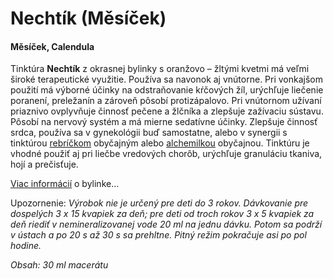Nechtík (Měsíček)
=================

#### Měsíček, Calendula

Tinktúra **Nechtík** z okrasnej bylinky s oranžovo – žltými kvetmi má veľmi
široké terapeutické využitie. Používa sa navonok aj vnútorne. Pri vonkajšom
použití má výborné účinky na odstraňovanie kŕčových žíl, urýchľuje liečenie
poranení, preležanín a zároveň pôsobí protizápalovo. Pri vnútornom užívaní
priaznivo ovplyvňuje činnosť pečene a žlčníka a zlepšuje zažívaciu sústavu.
Pôsobí na nervový systém a má mierne sedatívne účinky. Zlepšuje činnosť srdca,
používa sa v gynekológii buď samostatne, alebo v synergii s tinktúrou
[rebríčkom](/sip/tinktury/rebricek) obyčajným
alebo [alchemilkou](/sip/tinktury/alchemilka)
obyčajnou. Tinktúru je vhodné použiť aj pri liečbe vredových chorôb, urýchľuje
granuláciu tkaniva, hojí a prečisťuje.

[Viac informácií](/sip/bylinky/nechtik-lekarsky) o bylinke…

Upozornenie: *Výrobok nie je určený pre deti do 3 rokov. Dávkovanie pre
dospelých 3 x 15 kvapiek za deň; pre deti od troch rokov 3 x 5 kvapiek za deň
riediť v nemineralizovanej vode 20 ml na jednu dávku. Potom sa podrží v ústach a
po 20 s až 30 s sa prehltne. Pitný režim pokračuje asi po pol hodine.*

*Obsah: 30 ml macerátu*

